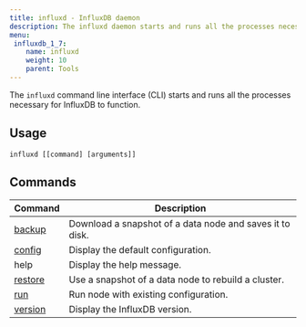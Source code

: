 ```yaml
---
title: influxd - InfluxDB daemon
description: The influxd daemon starts and runs all the processes necessary for InfluxDB to function.
menu:
 influxdb_1_7:
    name: influxd
    weight: 10
    parent: Tools
---
```


The `influxd` command line interface (CLI) starts and runs all the processes necessary for InfluxDB to function.


## Usage

```
influxd [[command] [arguments]]
```



## Commands
| Command                                               | Description                                              |
|-------------------------------------------------------|----------------------------------------------------------|
| [backup](/influxdb/latest/tools/influxd-cli/backup)   | Download a snapshot of a data node and saves it to disk. |
| [config](/influxdb/latest/tools/influxd-cli/config)   | Display the default configuration.                       |
| help                                                  | Display the help message.                                |
| [restore](/influxdb/latest/tools/influxd-cli/restore) | Use a snapshot of a data node to rebuild a cluster.      |
| [run](/influxdb/latest/tools/influxd-cli/run)         | Run node with existing configuration.                    |
| [version](/influxdb/latest/tools/influxd-cli/version) | Display the InfluxDB version.                            |
